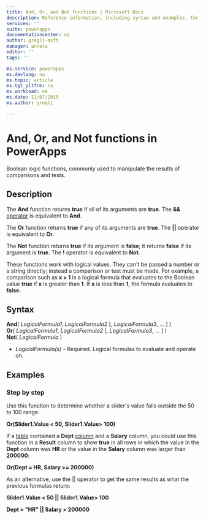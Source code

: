 ```yaml
---
title: And, Or, and Not functions | Microsoft Docs
description: Reference information, including syntax and examples, for the And, Or, and Not functions in PowerApps
services: ''
suite: powerapps
documentationcenter: na
author: gregli-msft
manager: anneta
editor: ''
tags: ''

ms.service: powerapps
ms.devlang: na
ms.topic: article
ms.tgt_pltfrm: na
ms.workload: na
ms.date: 11/07/2015
ms.author: gregli

---
```

# And, Or, and Not functions in PowerApps
Boolean logic functions, commonly used to manipulate the results of comparisons and tests.

## Description
The **And** function returns **true** if all of its arguments are **true**.  The **&&** [operator](operators.md) is equivalent to **And**.

The **Or** function returns **true** if any of its arguments are **true**.  The **||** operator is equivalent to **Or**.

The **Not** function returns **true** if its argument is **false**; it returns **false** if its argument is **true**.  The **!** operator is equivalent to **Not**.

These functions work with logical values. They can't be passed a number or a string directly; instead a comparison or test must be made. For example, a comparison such as **x > 1** is a logical formula that evaluates to the Boolean value **true** if **x** is greater than **1**. If **x** is less than **1**, the formula evaluates to **false.**

## Syntax
**And**( *LogicalFormula1*, *LogicalFormula2* [, *LogicalFormula3*, ... ] )<br>
**Or**( *LogicalFormula1*, *LogicalFormula2* [, *LogicalFormula3*, ... ] )<br>
**Not**( *LogicalFormula* )

* *LogicalFormula(s)* - Required.  Logical formulas to evaluate and operate on.

## Examples
### Step by step
Use this function to determine whether a slider's value falls outside the 50 to 100 range:

**Or(Slider1.Value < 50, Slider1.Value> 100)**

If a [table](../maker/working-with-tables.md) contained a **Dept** [column](../maker/working-with-tables.md#columns) and a **Salary** column, you could use this function in a **Result** column to show **true** in all rows in which the value in the **Dept** column was **HR** or the value in the **Salary** column was larger than **200000**:

**Or(Dept = HR, Salary >= 200000)**

As an alternative, use the || operator to get the same results as what the previous formulas return:

**Slider1.Value < 50 || Slider1.Value> 100**

**Dept = "HR" || Salary > 200000**

